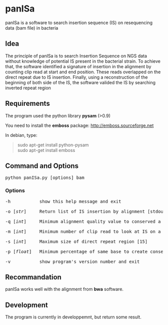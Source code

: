 # panISa
panISa is a software to search insertion sequence (IS) on resequencing data (bam file) in bacteria

## Idea
The principle of panISa is to search Insertion Sequence on NGS data without knowledge of potential IS present in the bacterial strain.
To achieve that, the software identified a signature of insertion in the alignment by counting clip read at start and end position. 
These reads overlapped on the direct repeat due to IS insertion.
Finally, using a reconstruction of the beginning of both side of the IS, the software valided the IS by searching inverted repeat region

## Requirements
The program used the python library **pysam** (>0.9)

You need to install the **emboss** package:
http://emboss.sourceforge.net

In debian, type:
> sudo apt-get install python-pysam<br />
> sudo apt-get install emboss 

## Command and Options
<pre>python panISa.py [options] bam</pre>

### Options
<pre>-h           show this help message and exit<br />
-o [<i>str</i>]     Return list of IS insertion by alignment [stdout]<br />
-q [<i>int</i>]     Minimum alignment quality value to conserved a clip read [20]<br />
-m [<i>int</i>]     Minimum number of clip read to look at IS on a position [5]<br />
-s [<i>int</i>]     Maximum size of direct repeat region [15]<br />
-p [<i>float</i>]   Minimum percentage of same base to create consensus [0.8]<br />
-v           show program's version number and exit<br /></pre>

## Recommandation
panISa works well with the alignment from **bwa** software.


## Development
The program is currently in developpemnt, but return some result.
